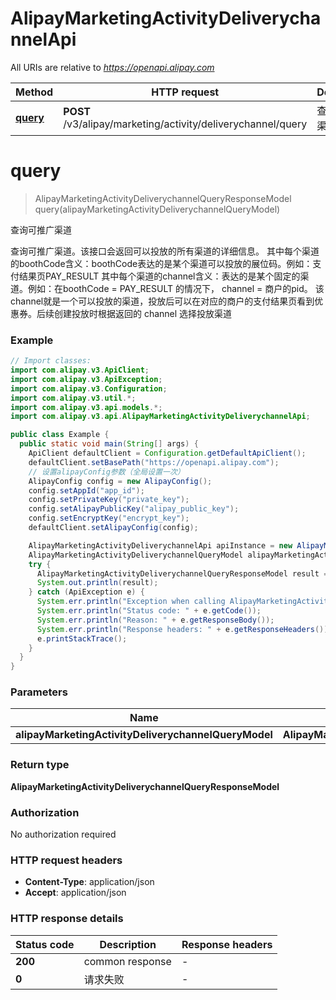 # AlipayMarketingActivityDeliverychannelApi

All URIs are relative to *https://openapi.alipay.com*

| Method | HTTP request | Description |
|------------- | ------------- | -------------|
| [**query**](AlipayMarketingActivityDeliverychannelApi.md#query) | **POST** /v3/alipay/marketing/activity/deliverychannel/query | 查询可推广渠道 |


<a name="query"></a>
# **query**
> AlipayMarketingActivityDeliverychannelQueryResponseModel query(alipayMarketingActivityDeliverychannelQueryModel)

查询可推广渠道

查询可推广渠道。该接口会返回可以投放的所有渠道的详细信息。 其中每个渠道的boothCode含义：boothCode表达的是某个渠道可以投放的展位码。例如：支付结果页PAY_RESULT 其中每个渠道的channel含义：表达的是某个固定的渠道。例如：在boothCode &#x3D; PAY_RESULT 的情况下， channel &#x3D; 商户的pid。 该channel就是一个可以投放的渠道，投放后可以在对应的商户的支付结果页看到优惠券。后续创建投放时根据返回的 channel 选择投放渠道

### Example
```java
// Import classes:
import com.alipay.v3.ApiClient;
import com.alipay.v3.ApiException;
import com.alipay.v3.Configuration;
import com.alipay.v3.util.*;
import com.alipay.v3.api.models.*;
import com.alipay.v3.api.AlipayMarketingActivityDeliverychannelApi;

public class Example {
  public static void main(String[] args) {
    ApiClient defaultClient = Configuration.getDefaultApiClient();
    defaultClient.setBasePath("https://openapi.alipay.com");
    // 设置alipayConfig参数（全局设置一次）
    AlipayConfig config = new AlipayConfig();
    config.setAppId("app_id");
    config.setPrivateKey("private_key");
    config.setAlipayPublicKey("alipay_public_key");
    config.setEncryptKey("encrypt_key");
    defaultClient.setAlipayConfig(config);

    AlipayMarketingActivityDeliverychannelApi apiInstance = new AlipayMarketingActivityDeliverychannelApi(defaultClient);
    AlipayMarketingActivityDeliverychannelQueryModel alipayMarketingActivityDeliverychannelQueryModel = new AlipayMarketingActivityDeliverychannelQueryModel(); // AlipayMarketingActivityDeliverychannelQueryModel | 
    try {
      AlipayMarketingActivityDeliverychannelQueryResponseModel result = apiInstance.query(alipayMarketingActivityDeliverychannelQueryModel);
      System.out.println(result);
    } catch (ApiException e) {
      System.err.println("Exception when calling AlipayMarketingActivityDeliverychannelApi#query");
      System.err.println("Status code: " + e.getCode());
      System.err.println("Reason: " + e.getResponseBody());
      System.err.println("Response headers: " + e.getResponseHeaders());
      e.printStackTrace();
    }
  }
}
```

### Parameters

| Name | Type | Description  | Notes |
|------------- | ------------- | ------------- | -------------|
| **alipayMarketingActivityDeliverychannelQueryModel** | **AlipayMarketingActivityDeliverychannelQueryModel**|  | [optional] |

### Return type

**AlipayMarketingActivityDeliverychannelQueryResponseModel**

### Authorization

No authorization required

### HTTP request headers

 - **Content-Type**: application/json
 - **Accept**: application/json

### HTTP response details
| Status code | Description | Response headers |
|-------------|-------------|------------------|
| **200** | common response |  -  |
| **0** | 请求失败 |  -  |

